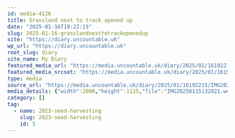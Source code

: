 ```yaml
---
id: media-4126
title: Grassland next to track opened up
date: "2025-01-16T19:22:15"
slug: 2025-01-16-grasslandnexttotrackopenedup
site: "https://diary.uncountable.uk"
wp_url: "https://diary.uncountable.uk"
root_slug: diary
site_name: My Diary
featured_media_url: "https://media.uncountable.uk/diary/2025/01/16192215/IMG20250115132821.webp"
featured_media_srcset: "https://media.uncountable.uk/diary/2025/01/16192215/IMG20250115132821-300x169.webp 300w, https://media.uncountable.uk/diary/2025/01/16192215/IMG20250115132821-1024x576.webp 1024w, https://media.uncountable.uk/diary/2025/01/16192215/IMG20250115132821-150x150.webp 150w, https://media.uncountable.uk/diary/2025/01/16192215/IMG20250115132821-640x360.webp 640w, https://media.uncountable.uk/diary/2025/01/16192215/IMG20250115132821.webp 2000w"
type: media
source_url: "https://media.uncountable.uk/diary/2025/01/16192215/IMG20250115132821.webp"
media_details: {"width":2000,"height":1125,"file":"IMG20250115132821.webp","filesize":192376,"sizes":{"medium":{"file":"IMG20250115132821-300x169.webp","width":300,"height":169,"filesize":17044,"mime_type":"image/webp","source_url":"https://media.uncountable.uk/diary/2025/01/16192215/IMG20250115132821-300x169.webp"},"large":{"file":"IMG20250115132821-1024x576.webp","width":1024,"height":576,"filesize":195806,"mime_type":"image/webp","source_url":"https://media.uncountable.uk/diary/2025/01/16192215/IMG20250115132821-1024x576.webp"},"thumbnail":{"file":"IMG20250115132821-150x150.webp","width":150,"height":150,"filesize":7648,"mime_type":"image/webp","source_url":"https://media.uncountable.uk/diary/2025/01/16192215/IMG20250115132821-150x150.webp"},"mobwidth":{"file":"IMG20250115132821-640x360.webp","width":640,"height":360,"filesize":78042,"mime_type":"image/webp","source_url":"https://media.uncountable.uk/diary/2025/01/16192215/IMG20250115132821-640x360.webp"},"full":{"file":"IMG20250115132821.webp","width":2000,"height":1125,"mime_type":"image/webp","source_url":"https://media.uncountable.uk/diary/2025/01/16192215/IMG20250115132821.webp"}},"image_meta":{"aperture":"0","credit":"","camera":"","caption":"","created_timestamp":"0","copyright":"","focal_length":"0","iso":"0","shutter_speed":"0","title":"","orientation":"0","keywords":[]}}
category: []
tag:
  - name: 2023-seed-harvesting
    slug: 2023-seed-harvesting
    id: 5
---
```


